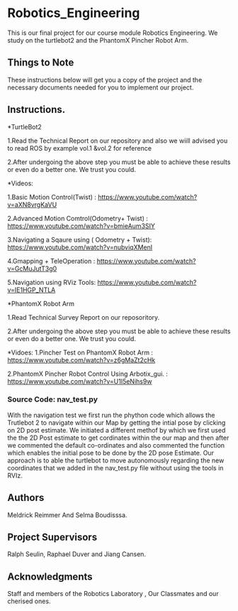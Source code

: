 # Robotics_Engineering
This is our final project for our course module Robotics Engineering. We study on the turtlebot2 and the PhantomX Pincher Robot Arm.

## Things to Note

These instructions below will get you a copy of the project and the necessary documents needed for you to implement our project. 

## Instructions.

*TurtleBot2

1.Read the Technical Report on our repository and also we wiill advised you to read  ROS by example vol.1 &vol.2 for reference

2.After undergoing the above step you must be able to achieve these results or even  do a better one. We trust you could. 

*Videos:

 1.Basic Motion Control(Twist) : https://www.youtube.com/watch?v=aXN8vrgKaVU
 
 2.Advanced Motion Comtrol(Odometry+ Twist) : https://www.youtube.com/watch?v=bmieAum3SIY
 
 3.Navigating a Sqaure using ( Odometry + Twist): https://www.youtube.com/watch?v=nubviqXMenI
 
 4.Gmapping + TeleOperation : https://www.youtube.com/watch?v=GcMuJutT3g0
 
 5.Navigation using  RViz Tools: https://www.youtube.com/watch?v=IE1HGP_NTLA 

*PhantomX Robot Arm

1.Read Technical Survey Report on our reposoritory.

2.After undergoing the above step you must be able to achieve these results or even  do a better one. We trust you could. 

*Vidoes:
1.Pincher Test on PhantomX Robot Arm : https://www.youtube.com/watch?v=z6gMaZt2cHk

2.PhantomX  Pincher Robot Control Using Arbotix_gui. : https://www.youtube.com/watch?v=U1I5eNihs9w

### Source Code: nav_test.py

With the navigation test we first run the phython code which allows the Trutlebot 2 to navigate within our Map by getting the intial pose by clicking on 2D post estimate. 
We initiated a different methof by which we first used the the 2D Post estimate to get cordinates within the our map and then after we commented the default co-ordinates and also commented the function which enables the initial pose to be done by the 2D pose Estimate. Our approach is to able the turtlebot to move autonomously regarding the new coordinates that we added in the nav_test.py file without using the tools in RVIz.


## Authors
Meldrick Reimmer And Selma Boudisssa.


## Project Supervisors
Ralph Seulin, Raphael Duver and Jiang Cansen.

## Acknowledgments
Staff and members of the Robotics Laboratory , Our Classmates and our cherised ones. 



